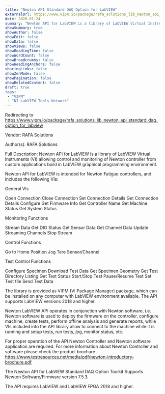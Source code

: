 ```yaml
---
title: "Newton API Standard DAQ Option for LabVIEW"
externalUrl: https://www.vipm.io/package/rafa_solutions_lib_newton_api_standard_daq_option_for_labview
date: 2020-01-24
summary: "Newton API for LabVIEW is a library of LabVIEW Virtual Instruments (VI) allowing control and monitoring of Newton controller from custom applications build in LabVIEW graphical programming environment."
showSummary: true
showAuthor: false
showEdit: false
showData: false
showViews: false
showReadingTime: false
showWordCount: false
showBreadcrumbs: false
showHeadingAnchors: false
sharingLinks: false
showZenMode: false
showPagination: false
showRelatedContent: false
draft: true
tags:
 - "VIPM"
 - "NI LabVIEW Tools Network"
---
```


Redirecting to https://www.vipm.io/package/rafa_solutions_lib_newton_api_standard_daq_option_for_labview

Vendor: RAFA Solutions

Author(s): RAFA Solutions
 
Full Description:
Newton API for LabVIEW is a library of LabVIEW Virtual Instruments (VI) allowing control and monitoring of Newton controller from custom applications build in LabVIEW graphical programming environment.

Newton API for LabVIEW is intended for Newton Fatigue controllers, and includes the following VIs:

General VIs

Open Connection
Close Connection
Set Connection Details
Get Connection Details
Configure
Get Firmware Info
Get Controller Name 
Get Machine Status 
Get System Status

Monitoring Functions

Stream Data
Get DIO Status
Get Sensor Data
Get Channel Data
Update Streaming Channels
Stop Stream

Control Functions

Go to Home Position
Jog
Tare Sensor/Channel

Test Control Functions

Configure Specimen
Download Test Data
Get Specimen Geometry
Get Test Directory Listing
Get Test Status
Start/Stop Test
Pause/Resume Test 
Set Test file
Send Test Data


The library is provided as VIPM (VI Package Manager) package, which can be installed on any computer with LabVIEW environment available. The API supports LabVIEW versions 2018 and higher.

Newton LabVIEW API operates in conjunction with Newton software, i.e. Newton software is used to deploy the firmware on the controller, configure machine, create tests, perform offline analysis and generate reports, while VIs included into the API library allow to connect to the machine while it is running and setup tests, run tests, jog, monitor status, etc.

For proper operation of the API Newton Controller and Newton software application are required. For more information about Newton Controller and software please check the product brochure https://www.testresources.net/media/pdf/newton-introductory-brochure.pdf

The Newton API for LabVIEW Standard DAQ Option Toolkit Supports Newton Software/Firmware version 7.5.3.

The API requires LabVIEW and LabVIEW FPGA 2018 and higher.